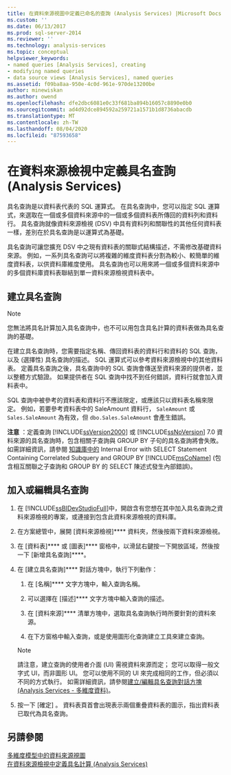 ```yaml
---
title: 在資料來源視圖中定義已命名的查詢 (Analysis Services) |Microsoft Docs
ms.custom: ''
ms.date: 06/13/2017
ms.prod: sql-server-2014
ms.reviewer: ''
ms.technology: analysis-services
ms.topic: conceptual
helpviewer_keywords:
- named queries [Analysis Services], creating
- modifying named queries
- data source views [Analysis Services], named queries
ms.assetid: f09ba8aa-950e-4c0d-961e-970de13200be
author: minewiskan
ms.author: owend
ms.openlocfilehash: dfe2dbc6081e0c33f681ba894b16057c8890e0b0
ms.sourcegitcommit: ad4d92dce894592a259721a1571b1d8736abacdb
ms.translationtype: MT
ms.contentlocale: zh-TW
ms.lasthandoff: 08/04/2020
ms.locfileid: "87593658"
---
```

# <a name="define-named-queries-in-a-data-source-view-analysis-services"></a>在資料來源檢視中定義具名查詢 (Analysis Services)
  具名查詢是以資料表代表的 SQL 運算式。 在具名查詢中，您可以指定 SQL 運算式，來選取在一個或多個資料來源中的一個或多個資料表所傳回的資料列和資料行。 具名查詢就像資料來源檢視 (DSV) 中具有資料列和關聯性的其他任何資料表一樣，差別在於具名查詢是以運算式為基礎。  
  
 具名查詢可讓您擴充 DSV 中之現有資料表的關聯式結構描述，不需修改基礎資料來源。 例如，一系列具名查詢可以將複雜的維度資料表分割為較小、較簡單的維度資料表，以供資料庫維度使用。 具名查詢也可以用來將一個或多個資料來源中的多個資料庫資料表聯結到單一資料來源檢視資料表中。  
  
## <a name="creating-a-named-query"></a>建立具名查詢  
  
> [!NOTE]  
>  您無法將具名計算加入具名查詢中，也不可以用包含具名計算的資料表做為具名查詢的基礎。  
  
 在建立具名查詢時，您需要指定名稱、傳回資料表的資料行和資料的 SQL 查詢，以及 (選擇性) 具名查詢的描述。 SQL 運算式可以參考資料來源檢視中的其他資料表。 定義具名查詢之後，具名查詢中的 SQL 查詢會傳送至資料來源的提供者，並以整體方式驗證。 如果提供者在 SQL 查詢中找不到任何錯誤，資料行就會加入資料表中。  
  
 SQL 查詢中被參考的資料表和資料行不應該限定，或應該只以資料表名稱來限定。 例如，若要參考資料表中的 SaleAmount 資料行， `SaleAmount` 或 `Sales.SaleAmount` 為有效，但 `dbo.Sales.SaleAmount` 會產生錯誤。  
  
 **注意** ：定義查詢 [!INCLUDE[ssVersion2000](../../includes/ssversion2000-md.md)] 或 [!INCLUDE[ssNoVersion](../../includes/ssnoversion-md.md)] 7.0 資料來源的具名查詢時，包含相關子查詢與 GROUP BY 子句的具名查詢將會失敗。 如需詳細資訊，請參閱 [知識庫中的](https://support.microsoft.com/kb/274729) Internal Error with SELECT Statement Containing Correlated Subquery and GROUP BY [!INCLUDE[msCoName](../../includes/msconame-md.md)] (包含相互關聯之子查詢和 GROUP BY 的 SELECT 陳述式發生內部錯誤)。  
  
## <a name="add-or-edit-a-named-query"></a>加入或編輯具名查詢  
  
1.  在 [!INCLUDE[ssBIDevStudioFull](../../includes/ssbidevstudiofull-md.md)]中，開啟含有您想在其中加入具名查詢之資料來源檢視的專案，或連接到包含此資料來源檢視的資料庫。  
  
2.  在方案總管中，展開 [資料來源檢視]**** 資料夾，然後按兩下資料來源檢視。  
  
3.  在 [資料表]**** 或 [圖表]**** 窗格中，以滑鼠右鍵按一下開放區域，然後按一下 [新增具名查詢]****。  
  
4.  在 [建立具名查詢]**** 對話方塊中，執行下列動作：  
  
    1.  在 [名稱]**** 文字方塊中，輸入查詢名稱。  
  
    2.  可以選擇在 [描述]**** 文字方塊中輸入查詢的描述。  
  
    3.  在 [資料來源]**** 清單方塊中，選取具名查詢執行時所要針對的資料來源。  
  
    4.  在下方窗格中輸入查詢，或是使用圖形化查詢建立工具來建立查詢。  
  
    > [!NOTE]  
    >  請注意，建立查詢的使用者介面 (UI) 需視資料來源而定； 您可以取得一般文字式 UI，而非圖形 UI。 您可以使用不同的 UI 來完成相同的工作，但必須以不同的方式執行。 如需詳細資訊，請參閱[建立/編輯具名查詢對話方塊 &#40;Analysis Services - 多維度資料&#41;](../create-or-edit-named-query-dialog-box-analysis-services-multidimensional-data.md)。  
  
5.  按一下 [確定]  。 資料表頁首會出現表示兩個重疊資料表的圖示，指出資料表已取代為具名查詢。  
  
## <a name="see-also"></a>另請參閱  
 [多維度模型中的資料來源視圖](data-source-views-in-multidimensional-models.md)   
 [在資料來源檢視中定義具名計算 &#40;Analysis Services&#41;](define-named-calculations-in-a-data-source-view-analysis-services.md)  
  
  
